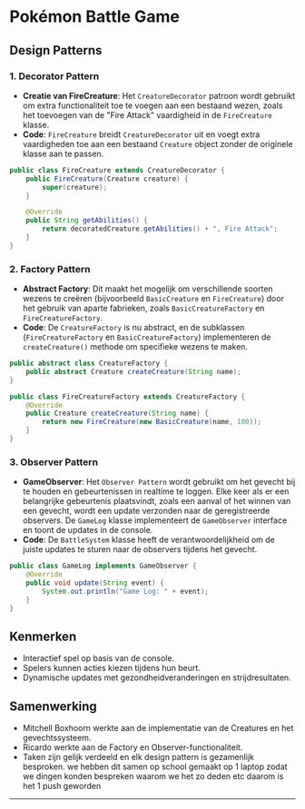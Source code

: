 # Pokémon Battle Game

## Design Patterns
### 1. Decorator Pattern
  - **Creatie van FireCreature**: Het `CreatureDecorator` patroon wordt gebruikt om extra functionaliteit toe te voegen aan een bestaand wezen, zoals het toevoegen van de "Fire Attack" vaardigheid in de `FireCreature` klasse. 
   - **Code**: `FireCreature` breidt `CreatureDecorator` uit en voegt extra vaardigheden toe aan een bestaand `Creature` object zonder de originele klasse aan te passen.

   ```java
   public class FireCreature extends CreatureDecorator {
       public FireCreature(Creature creature) {
           super(creature);
       }

       @Override
       public String getAbilities() {
           return decoratedCreature.getAbilities() + ", Fire Attack";
       }
   }
   ```


### 2. Factory Pattern
   - **Abstract Factory**:  Dit maakt het mogelijk om verschillende soorten wezens te creëren (bijvoorbeeld `BasicCreature` en `FireCreature`) door het gebruik van aparte fabrieken, zoals `BasicCreatureFactory` en `FireCreatureFactory`.
   - **Code**: De `CreatureFactory` is nu abstract, en de subklassen (`FireCreatureFactory` en `BasicCreatureFactory`) implementeren de `createCreature()` methode om specifieke wezens te maken.

   ```java
   public abstract class CreatureFactory {
       public abstract Creature createCreature(String name);
   }

   public class FireCreatureFactory extends CreatureFactory {
       @Override
       public Creature createCreature(String name) {
           return new FireCreature(new BasicCreature(name, 100));
       }
   }
   ```

### 3. Observer Pattern
   - **GameObserver**: Het `Observer Pattern` wordt gebruikt om het gevecht bij te houden en gebeurtenissen in realtime te loggen. Elke keer als er een belangrijke gebeurtenis plaatsvindt, zoals een aanval of het winnen van een gevecht, wordt een update verzonden naar de geregistreerde observers. De `GameLog` klasse implementeert de `GameObserver` interface en toont de updates in de console.
   - **Code**: De `BattleSystem` klasse heeft de verantwoordelijkheid om de juiste updates te sturen naar de observers tijdens het gevecht.

   ```java
   public class GameLog implements GameObserver {
       @Override
       public void update(String event) {
           System.out.println("Game Log: " + event);
       }
   }
   ```

## Kenmerken
- Interactief spel op basis van de console.
- Spelers kunnen acties kiezen tijdens hun beurt.
- Dynamische updates met gezondheidveranderingen en strijdresultaten.


## Samenwerking
- Mitchell Boxhoorn werkte aan de implementatie van de Creatures en het gevechtssysteem.
- Ricardo werkte aan de Factory en Observer-functionaliteit.
- Taken zijn gelijk verdeeld en elk design pattern is gezamenlijk besproken. we hebben dit samen op school gemaakt op 1 laptop zodat we dingen konden bespreken waarom we het zo deden etc daarom is het 1 push geworden


---

